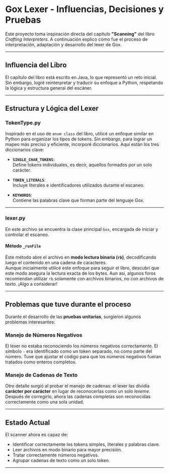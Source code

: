 # Gox Lexer - Influencias, Decisiones y Pruebas

Este proyecto toma inspiración directa del capítulo **"Scanning"** del libro *Crafting Interpreters*. A continuación explico cómo fue el proceso de interpretación, adaptación y desarrollo del lexer de Gox.

---

## Influencia del Libro

El capítulo del libro está escrito en Java, lo que representó un reto inicial. Sin embargo, logré reinterpretar y traducir su enfoque a Python, respetando la lógica y estructura general del escáner.

---

## Estructura y Lógica del Lexer

### TokenType.py

Inspirado en el uso de `enum class` del libro, utilicé un enfoque similar en Python para organizar los tipos de tokens. Sin embargo, para lograr un mapeo más preciso y eficiente, incorporé diccionarios. Aquí están los tres diccionarios clave:

- **`SINGLE_CHAR_TOKENS`**:  
  Define tokens individuales, es decir, aquellos formados por un solo carácter.

- **`TOKEN_LITERALS`**:  
  Incluye literales e identificadores utilizados durante el escaneo.

- **`KEYWORDS`**:  
  Contiene las palabras clave que forman parte del lenguaje Gox.

---

### lexer.py

En este archivo se encuentra la clase principal `Gox`, encargada de iniciar y controlar el escaneo.

#### Método `_runFile`

Este método abre el archivo en **modo lectura binaria (`rb`)**, decodificando luego el contenido en una cadena de caracteres.  
Aunque inicialmente utilicé este enfoque para seguir el libro, descubrí que este modo asegura la lectura exacta de los bytes. Aun así, algunos foros recomiendan utilizar `rb` solamente con archivos binarios, no con archivos de texto. ¡Algo a considerar!

---

## Problemas que tuve durante el proceso

Durante el desarrollo de las **pruebas unitarias**, surgieron algunos problemas interesantes:

### Manejo de Números Negativos

El lexer no estaba reconociendo los números negativos correctamente. El símbolo `-` era identificado como un token separado, no como parte del número. Tuve que ajustar el código para que los números negativos fueran tratados como enteros completos.

### Manejo de Cadenas de Texto

Otro detalle surgió al probar el manejo de cadenas: el lexer las dividía **carácter por carácter** en lugar de reconocerlas como un solo *lexeme*.  
Después de corregirlo, ahora las cadenas completas son reconocidas correctamente como una sola unidad.

---

## Estado Actual

El scanner ahora es capaz de:

- Identificar correctamente los tokens simples, literales y palabras clave.
- Leer archivos en modo binario para mayor precisión.
- Tratar correctamente números negativos.
- Agrupar cadenas de texto como un solo token.

---

